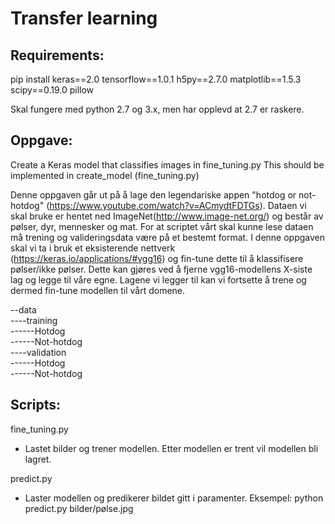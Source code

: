 # Transfer learning

## Requirements: 
pip install keras==2.0 tensorflow==1.0.1 h5py==2.7.0 matplotlib==1.5.3 scipy==0.19.0 pillow

Skal fungere med python 2.7 og 3.x, men har opplevd at 2.7 er raskere. 


## Oppgave:
Create a Keras model that classifies images in fine_tuning.py
This should be implemented in create_model (fine_tuning.py)

Denne oppgaven går ut på å lage den legendariske appen "hotdog or not-hotdog" (https://www.youtube.com/watch?v=ACmydtFDTGs).
Dataen vi skal bruke er hentet ned ImageNet(http://www.image-net.org/) og består av pølser, dyr, mennesker og mat.
For at scriptet vårt skal kunne lese dataen må trening og valideringsdata være på et bestemt format. I denne oppgaven skal vi ta i bruk et eksisterende nettverk (https://keras.io/applications/#vgg16) og fin-tune dette til å klassifisere pølser/ikke pølser. Dette kan gjøres ved å fjerne vgg16-modellens X-siste lag og legge til våre egne. Lagene vi legger til kan vi fortsette å trene og dermed fin-tune modellen til vårt domene. 

--data<br />
----training<br />
------Hotdog<br />
------Not-hotdog<br />
----validation<br />
------Hotdog<br />
------Not-hotdog<br />


## Scripts:
fine_tuning.py
- Lastet bilder og trener modellen. Etter modellen er trent vil modellen bli lagret. 

predict.py
- Laster modellen og predikerer bildet gitt i paramenter. 
Eksempel: python predict.py bilder/pølse.jpg
